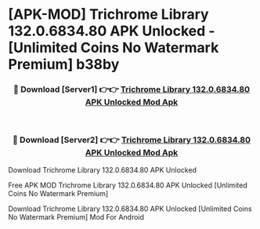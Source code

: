# [APK-MOD] Trichrome Library 132.0.6834.80 APK Unlocked - [Unlimited Coins No Watermark Premium] b38by



<div align="center">
<h3>🔴 Download [Server1] 👉👉 <a href="https://momento.my/?title=Trichrome_Library_132.0.6834.80_APK_Unlocked">Trichrome Library 132.0.6834.80 APK Unlocked Mod Apk</a></h3><br>

<h3>🔴 Download [Server2] 👉👉 <a href="https://momento.my/?title=Trichrome_Library_132.0.6834.80_APK_Unlocked">Trichrome Library 132.0.6834.80 APK Unlocked Mod Apk</a></h3>
</div>



Download Trichrome Library 132.0.6834.80 APK Unlocked 

Free APK MOD Trichrome Library 132.0.6834.80 APK Unlocked [Unlimited Coins No Watermark Premium]

Download Trichrome Library 132.0.6834.80 APK Unlocked [Unlimited Coins No Watermark Premium] Mod For Android
